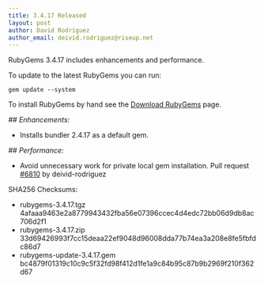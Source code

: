```yaml
---
title: 3.4.17 Released
layout: post
author: David Rodríguez
author_email: deivid.rodriguez@riseup.net
---
```


RubyGems 3.4.17 includes enhancements and performance.

To update to the latest RubyGems you can run:

    gem update --system

To install RubyGems by hand see the [Download RubyGems][download] page.


_## Enhancements:_

* Installs bundler 2.4.17 as a default gem.

_## Performance:_

* Avoid unnecessary work for private local gem installation. Pull request
  [#6810](https://github.com/rubygems/rubygems/pull/6810) by
  deivid-rodriguez


SHA256 Checksums:

* rubygems-3.4.17.tgz  
  4afaaa9463e2a8779943432fba56e07396ccec4d4edc72bb06d9db8ac706d2f1
* rubygems-3.4.17.zip  
  33d69426993f7cc15deaa22ef9048d96008dda77b74ea3a208e8fe5fbfdc86d7
* rubygems-update-3.4.17.gem  
  bc4879f01319c10c9c5f32fd98f412d1fe1a9c84b95c87b9b2969f210f362d67


[download]: https://rubygems.org/pages/download


